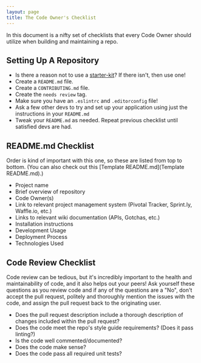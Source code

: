 ```yaml
---
layout: page
title: The Code Owner's Checklist
---
```


In this document is a nifty set of checklists that every Code Owner should utilize when building and maintaining a repo.

## Setting Up A Repository
- Is there a reason not to use a [starter-kit]()? If there isn't, then use one!
- Create a `README.md` file.
- Create a `CONTRIBUTING.md` file.
- Create the `needs review` tag.
- Make sure you have an `.eslintrc` and `.editorconfig` file!
- Ask a few other devs to try and set up your application using just the instructions in your `README.md`
- Tweak your `README.md` as needed. Repeat previous checklist until satisfied devs are had.

## README.md Checklist
Order is kind of important with this one, so these are listed from top to bottom. (You can also check out this [Template README.md](Template README.md).)

- Project name
- Brief overview of repository
- Code Owner(s)
- Link to relevant project management system (Pivotal Tracker, Sprint.ly, Waffle.io, etc.)
- Links to relevant wiki documentation (APIs, Gotchas, etc.)
- Installation instructions
- Development Usage
- Deployment Process
- Technologies Used

## Code Review Checklist
Code review can be tedious, but it's incredibly important to the health and maintainability of code, and it also helps out your peers! Ask yourself these questions as you review code and if any of the questions are a "No", don't accept the pull request, politely and thoroughly mention the issues with the code, and assign the pull request back to the originating user.

- Does the pull request description include a thorough description of changes included within the pull request?
- Does the code meet the repo's style guide requirements? (Does it pass linting?)
- Is the code well commented/documented?
- Does the code make sense?
- Does the code pass all required unit tests?
